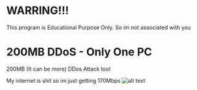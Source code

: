 # WARRING!!!
This program is Educational Purpose Only. So im not associated with you

# 200MB DDoS - Only One PC
200MB (It can be more) DDos Attack tool

My internet is shit so im just getting 170Mbps
![alt text](https://github.com/EclipseBETA/200MB-DDoS/blob/main/MB.png?raw=true)
